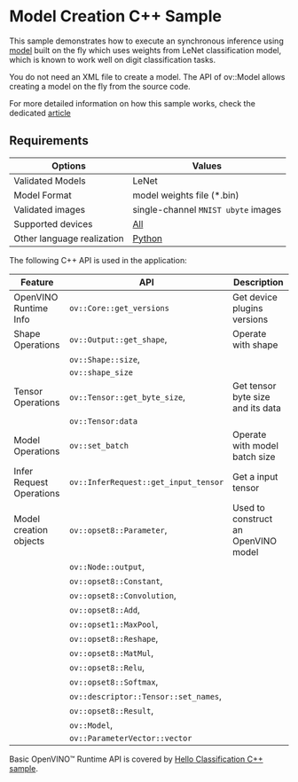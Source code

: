 # Model Creation C++ Sample

This sample demonstrates how to execute an synchronous inference using [model](https://docs.openvino.ai/2023.2/openvino_docs_OV_UG_Model_Representation.html) built on the fly which uses weights from LeNet classification model, which is known to work well on digit classification tasks.

You do not need an XML file to create a model. The API of ov::Model allows creating a model on the fly from the source code.

For more detailed information on how this sample works, check the dedicated [article](https://docs.openvino.ai/2023.2/openvino_inference_engine_samples_model_creation_sample_README.html)

## Requirements

| Options                     | Values                                                                                                                         |
| ----------------------------| -------------------------------------------------------------------------------------------------------------------------------|
| Validated Models            | LeNet                                                                                                                          |
| Model Format                | model weights file (\*.bin)                                                                                                    |
| Validated images            | single-channel ``MNIST ubyte`` images                                                                                          |
| Supported devices           | [All](https://docs.openvino.ai/2023.2/openvino_docs_OV_UG_supported_plugins_Supported_Devices.html)                            |
| Other language realization  | [Python](https://docs.openvino.ai/2023.2/openvino_inference_engine_ie_bridges_python_sample_model_creation_sample_README.html) |

The following C++ API is used in the application:

| Feature                   | API                                     | Description                           |
| --------------------------| ----------------------------------------|---------------------------------------|
| OpenVINO Runtime Info     | ``ov::Core::get_versions``              | Get device plugins versions           |
| Shape Operations          | ``ov::Output::get_shape``,              | Operate with shape                    |
|                           | ``ov::Shape::size``,                    |                                       |
|                           | ``ov::shape_size``                      |                                       |
| Tensor Operations         | ``ov::Tensor::get_byte_size``,          | Get tensor byte size and its data     |
|                           | ``ov::Tensor:data``                     |                                       |
| Model Operations          | ``ov::set_batch``                       | Operate with model batch size         |
| Infer Request Operations  | ``ov::InferRequest::get_input_tensor``  | Get a input tensor                    |
| Model creation objects    | ``ov::opset8::Parameter``,              | Used to construct an OpenVINO model   |
|                           | ``ov::Node::output``,                   |                                       |
|                           | ``ov::opset8::Constant``,               |                                       |
|                           | ``ov::opset8::Convolution``,            |                                       |
|                           | ``ov::opset8::Add``,                    |                                       |
|                           | ``ov::opset1::MaxPool``,                |                                       |
|                           | ``ov::opset8::Reshape``,                |                                       |
|                           | ``ov::opset8::MatMul``,                 |                                       |
|                           | ``ov::opset8::Relu``,                   |                                       |
|                           | ``ov::opset8::Softmax``,                |                                       |
|                           | ``ov::descriptor::Tensor::set_names``,  |                                       |
|                           | ``ov::opset8::Result``,                 |                                       |
|                           | ``ov::Model``,                          |                                       |
|                           | ``ov::ParameterVector::vector``         |                                       |

Basic OpenVINO™ Runtime API is covered by [Hello Classification C++ sample](https://docs.openvino.ai/2023.2/openvino_inference_engine_samples_hello_classification_README.html).